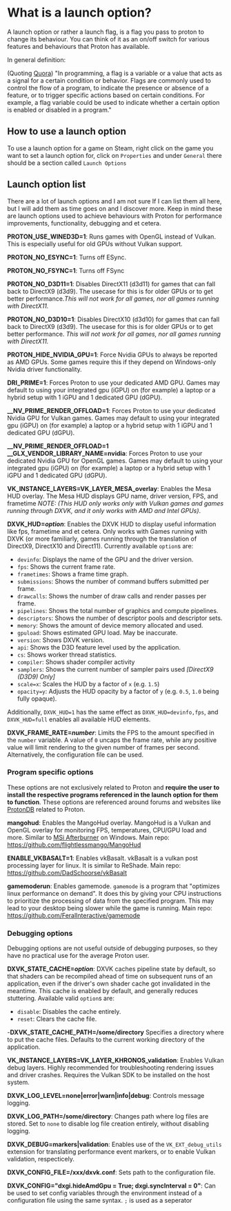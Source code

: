 # What is a launch option?

A launch option or rather a launch flag, is a flag you pass to proton to change its behaviour. You can think of it as an on/off switch for various features and behaviours that Proton has available.

In general definition:

(Quoting [Quora](https://www.quora.com/What-is-a-flag-in-programming))
"In programming, a flag is a variable or a value that acts as a signal for a certain condition or behavior. Flags are commonly used to control the flow of a program, to indicate the presence or absence of a feature, or to trigger specific actions based on certain conditions. For example, a flag variable could be used to indicate whether a certain option is enabled or disabled in a program."

## How to use a launch option

To use a launch option for a game on Steam, right click on the game you want to set a launch option for, click on ``Properties`` and under ``General`` there should be a section called ``Launch Options``

## Launch option list

There are a lot of launch options and I am not sure If I can list them all here, but I will add them as time goes on and I discover more. Keep in mind these are launch options used to achieve behaviours with Proton for performance improvements, functionality, debugging and et cetera.

**PROTON_USE_WINED3D=1**: Runs games with OpenGL instead of Vulkan. This is especially useful for old GPUs without Vulkan support.

**PROTON_NO_ESYNC=1**: Turns off ESync.

**PROTON_NO_FSYNC=1**: Turns off FSync

**PROTON_NO_D3D11=1**: Disables DirectX11 (d3d11) for games that can fall back to DirectX9 (d3d9). The usecase for this is for older GPUs or to get better performance.*This will not work for all games, nor all games running with DirectX11.*

**PROTON_NO_D3D10=1**: Disables DirectX10 (d3d10) for games that can fall back to DirectX9 (d3d9). The usecase for this is for older GPUs or to get better performance. *This will not work for all games, nor all games running with DirectX11.*

**PROTON_HIDE_NVIDIA_GPU=1**: Force Nvidia GPUs to always be reported as AMD GPUs. Some games require this if they depend on Windows-only Nvidia driver functionality.

**DRI_PRIME=1**: Forces Proton to use your dedicated AMD GPU. Games may default to using your integrated gpu (iGPU) on (for example) a laptop or a hybrid setup with 1 iGPU and 1 dedicated GPU (dGPU).

**__NV_PRIME_RENDER_OFFLOAD=1**: Forces Proton to use your dedicated Nvidia GPU for Vulkan games. Games may default to using your integrated gpu (iGPU) on (for example) a laptop or a hybrid setup with 1 iGPU and 1 dedicated GPU (dGPU).

**__NV_PRIME_RENDER_OFFLOAD=1 __GLX_VENDOR_LIBRARY_NAME=nvidia**: Forces Proton to use your dedicated Nvidia GPU for OpenGL games. Games may default to using your integrated gpu (iGPU) on (for example) a laptop or a hybrid setup with 1 iGPU and 1 dedicated GPU (dGPU).

**VK_INSTANCE_LAYERS=VK_LAYER_MESA_overlay**: Enables the Mesa HUD overlay. The Mesa HUD displays GPU name, driver version, FPS, and frametime *NOTE: (This HUD only works only with Vulkan games and games running through DXVK, and it only works with AMD and Intel GPUs)*.

**DXVK_HUD=*option***: Enables the DXVK HUD to display useful information like fps, frametime and et cetera. Only works with Games running with DXVK (or more familiarly, games running through the translation of DirectX9, DirectX10 and Direct11). Currently available `option`s are: 
- `devinfo`: Displays the name of the GPU and the driver version.
- `fps`: Shows the current frame rate.
- `frametimes`: Shows a frame time graph.
- `submissions`: Shows the number of command buffers submitted per frame.
- `drawcalls`: Shows the number of draw calls and render passes per frame.
- `pipelines`: Shows the total number of graphics and compute pipelines.
- `descriptors`: Shows the number of descriptor pools and descriptor sets.
- `memory`: Shows the amount of device memory allocated and used.
- `gpuload`: Shows estimated GPU load. May be inaccurate.
- `version`: Shows DXVK version.
- `api`: Shows the D3D feature level used by the application.
- `cs`: Shows worker thread statistics.
- `compiler`: Shows shader compiler activity
- `samplers`: Shows the current number of sampler pairs used *[DirectX9 (D3D9) Only]*
- `scale=x`: Scales the HUD by a factor of `x` (e.g. `1.5`)
- `opacity=y`: Adjusts the HUD opacity by a factor of `y` (e.g. `0.5`, `1.0` being fully opaque).

Additionally, `DXVK_HUD=1` has the same effect as `DXVK_HUD=devinfo,fps`, and `DXVK_HUD=full` enables all available HUD elements.

**DXVK_FRAME_RATE=*number***: Limits the FPS to the amount specified in the `number` variable. A value of `0` uncaps the frame rate, while any positive value will limit rendering to the given number of frames per second. Alternatively, the configuration file can be used.

### Program specific options

These options are not exclusively related to Proton and **require the user to install the respective programs referenced in the launch option for them to function**. These options are referenced around forums and websites like [ProtonDB](https://www.protondb.com/) related to Proton.

**mangohud**: Enables the MangoHud overlay. MangoHud is a Vulkan and OpenGL overlay for monitoring FPS, temperatures, CPU/GPU load and more. Similar to [MSi Afterburner](https://www.msi.com/Landing/afterburner/graphics-cards) on Windows. Main repo: https://github.com/flightlessmango/MangoHud

**ENABLE_VKBASALT=1**: Enables vkBasalt. vkBasalt is a vulkan post processing layer for linux. It is similar to ReShade. Main repo: https://github.com/DadSchoorse/vkBasalt

**gamemoderun**: Enables gamemode. `gamemode` is a program that "optimizes linux performance on demand". It does this by giving your CPU instructions to prioritize the processing of data from the specified program. This may lead to your desktop being slower while the game is running. Main repo: https://github.com/FeralInteractive/gamemode

### Debugging options

Debugging options are not useful outside of debugging purposes, so they have no practical use for the average Proton user.

**DXVK_STATE_CACHE=*option***: DXVK caches pipeline state by default, so that shaders can be recompiled ahead of time on subsequent runs of an application, even if the driver's own shader cache got invalidated in the meantime. This cache is enabled by default, and generally reduces stuttering. Available valid ``option``s are: 
  - `disable`: Disables the cache entirely.
  - `reset`: Clears the cache file.

-**DXVK_STATE_CACHE_PATH=/some/directory** Specifies a directory where to put the cache files. Defaults to the current working directory of the application.

**VK_INSTANCE_LAYERS=VK_LAYER_KHRONOS_validation**: Enables Vulkan debug layers. Highly recommended for troubleshooting rendering issues and driver crashes. Requires the Vulkan SDK to be installed on the host system.

**DXVK_LOG_LEVEL=none|error|warn|info|debug**: Controls message logging.

**DXVK_LOG_PATH=/some/directory**: Changes path where log files are stored. Set to `none` to disable log file creation entirely, without disabling logging.

**DXVK_DEBUG=markers|validation**: Enables use of the `VK_EXT_debug_utils` extension for translating performance event markers, or to enable Vulkan validation, respecticely.

**DXVK_CONFIG_FILE=/xxx/dxvk.conf**: Sets path to the configuration file.

**DXVK_CONFIG="dxgi.hideAmdGpu = True; dxgi.syncInterval = 0"**: Can be used to set config variables through the environment instead of a configuration file using the same syntax. `;` is used as a seperator


